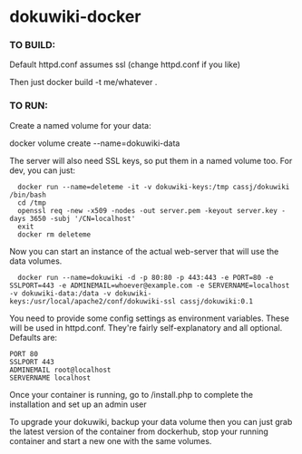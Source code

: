 # dokuwiki-docker

### TO BUILD:

Default httpd.conf assumes ssl (change httpd.conf if you like)

Then just docker build -t me/whatever .


### TO RUN:

Create a named volume for your data:

  docker volume create --name=dokuwiki-data

The server will also need SSL keys, so put them in a named volume too. For dev, you can just:

```
  docker run --name=deleteme -it -v dokuwiki-keys:/tmp cassj/dokuwiki /bin/bash
  cd /tmp
  openssl req -new -x509 -nodes -out server.pem -keyout server.key -days 3650 -subj '/CN=localhost'
  exit
  docker rm deleteme
``` 

Now you can start an instance of the actual web-server that will use the data volumes.  

```
  docker run --name=dokuwiki -d -p 80:80 -p 443:443 -e PORT=80 -e SSLPORT=443 -e ADMINEMAIL=whoever@example.com -e SERVERNAME=localhost -v dokuwiki-data:/data -v dokuwiki-keys:/usr/local/apache2/conf/dokuwiki-ssl cassj/dokuwiki:0.1
```


You need to provide some config settings as environment variables. These will be used in httpd.conf.
They're fairly self-explanatory and all optional. Defaults are:

```
PORT 80
SSLPORT 443
ADMINEMAIL root@localhost
SERVERNAME localhost
```

Once your container is running, go to <host>/install.php to complete the installation and set up an admin user 


To upgrade your dokuwiki, backup your data volume then you can just grab the latest version of the container from dockerhub, stop your running container and start a new one with the same volumes. 
